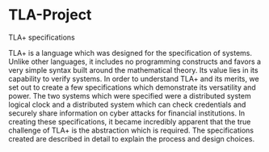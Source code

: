 # TLA-Project
TLA+ specifications 

TLA+ is a language which was designed for the specification of systems. Unlike other languages, it includes no programming constructs and favors a very simple syntax built around the mathematical theory. Its value lies in its capability to verify systems. In order to understand TLA+ and its merits, we set out to create a few specifications which demonstrate its versatility and power. The two systems which were specified were a distributed system logical clock and a distributed system which can check credentials and securely share information on cyber attacks for financial institutions. In creating these specifications, it became incredibly apparent that the true challenge of TLA+ is the abstraction which is required. The specifications created are described in detail to explain the process and design choices.
